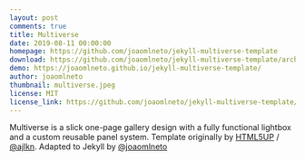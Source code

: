 ```yaml
---
layout: post
comments: true
title: Multiverse
date: 2019-08-11 00:00:00
homepage: https://github.com/joaomlneto/jekyll-multiverse-template
download: https://github.com/joaomlneto/jekyll-multiverse-template/archive/master.zip
demo: https://joaomlneto.github.io/jekyll-multiverse-template/
author: joaomlneto
thumbnail: multiverse.jpeg
license: MIT
license_link: https://github.com/joaomlneto/jekyll-multiverse-template/blob/master/LICENSE
---
```


Multiverse is a slick one-page gallery design with a fully functional lightbox and a custom reusable panel system.
Template originally by [HTML5UP](https://html5up.net) / [@ajlkn](https://github.com/ajlkn). Adapted to Jekyll by [@joaomlneto](https://joao.neto.pt)
